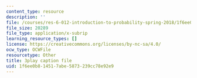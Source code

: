 ```yaml
---
content_type: resource
description: ''
file: /courses/res-6-012-introduction-to-probability-spring-2018/1f6ee0b814517abe5873239cc78e92e9_MWcO8ZTOQQQ.srt
file_size: 20289
file_type: application/x-subrip
learning_resource_types: []
license: https://creativecommons.org/licenses/by-nc-sa/4.0/
ocw_type: OCWFile
resourcetype: Other
title: 3play caption file
uid: 1f6ee0b8-1451-7abe-5873-239cc78e92e9
---
```

